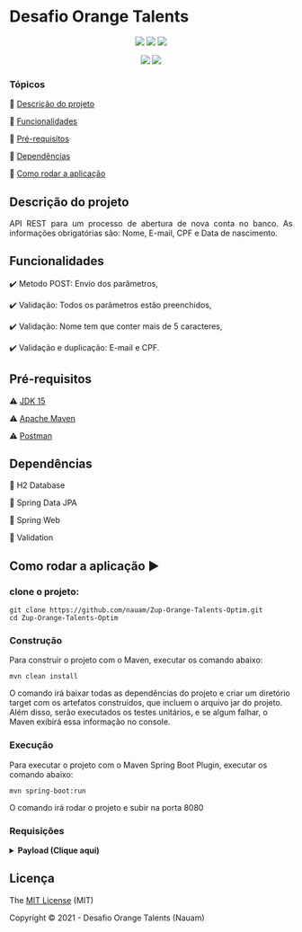 
# Desafio Orange Talents

<p align="center">
  <img src="https://img.shields.io/static/v1?label=java&message=15&color=blue&style=for-the-badge&logo=java"/> <img src="https://img.shields.io/static/v1?label=maven&message=4.0.0&color=red&style=for-the-badge&logo=apache"/> <img src="http://img.shields.io/static/v1?label=spring-boot&message=2.4.1&color=red&style=for-the-badge&logo=spring"/>
</p>
<p align="center">
<img src="http://img.shields.io/static/v1?label=STATUS&message=CONCLUIDO&color=green&style=for-the-badge"/> <img src="http://img.shields.io/static/v1?label=License&message=MIT&color=green&style=for-the-badge"/>
</p>

### Tópicos 

:small_blue_diamond: [Descrição do projeto](#descrição-do-projeto)

:small_blue_diamond: [Funcionalidades](#funcionalidades)

:small_blue_diamond: [Pré-requisitos](#pré-requisitos)

:small_blue_diamond: [Dependências](#dependências)

:small_blue_diamond: [Como rodar a aplicação](#como-rodar-a-aplicação-arrow_forward)

## Descrição do projeto 

<p align="justify">
   API REST para um processo de abertura de nova conta no banco. As informações obrigatórias são: Nome, E-mail, CPF e Data de nascimento. 
</p>

## Funcionalidades

:heavy_check_mark: Metodo POST: Envio dos parâmetros,

:heavy_check_mark: Validação: Todos os parâmetros estão preenchidos,

:heavy_check_mark: Validação: Nome tem que conter mais de 5 caracteres,

:heavy_check_mark: Validação e duplicação: E-mail e CPF.

## Pré-requisitos

:warning: [JDK 15](https://www.oracle.com/br/java/technologies/javase-downloads.html)

:warning: [Apache Maven](https://maven.apache.org/download.cgi)

:warning: [Postman](https://www.postman.com/downloads/)

## Dependências
:wrench: H2 Database

:wrench: Spring Data JPA

:wrench: Spring Web

:wrench: Validation

## Como rodar a aplicação :arrow_forward:

### clone o projeto:

```
git clone https://github.com/nauam/Zup-Orange-Talents-Optim.git
cd Zup-Orange-Talents-Optim
```
### Construção
Para construir o projeto com o Maven, executar os comando abaixo:

```
mvn clean install
```

O comando irá baixar todas as dependências do projeto e criar um diretório target com os artefatos construídos, que incluem o arquivo jar do projeto. Além disso, serão executados os testes unitários, e se algum falhar, o Maven exibirá essa informação no console.

### Execução
Para executar o projeto com o Maven Spring Boot Plugin, executar os comando abaixo:

```
mvn spring-boot:run
```
O comando irá rodar o projeto e subir na porta 8080

### Requisições

<details><summary><b>Payload (Clique aqui)</b></summary>

Cadastrar uma nova conta no banco: [**POST**]
```json
{
	"nome" : "Maria de Nazaré Esteves Tedesco",
	"email" : "nazare.tedesco@outlook.com",
	"cpf": "10131949004",
	"dataNascimento": "24/08/1968"
}
```
</details>

## Licença 

The [MIT License]() (MIT)

Copyright &copy;  2021 - Desafio Orange Talents (Nauam)